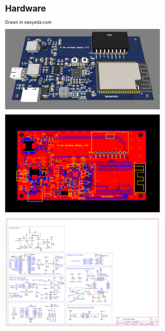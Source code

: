 # Hardware

Drawn in easyeda.com 

![3D view](./PCB_3D_v1.0.png)

![PCB](./PCB_pcb_v1.0.svg)

![Schematic](./Schematic_v1.0.svg)
